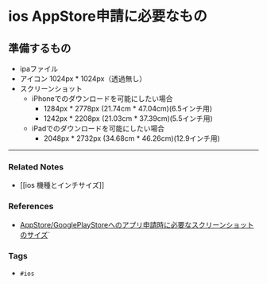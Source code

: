 # ios AppStore申請に必要なもの
## 準備するもの
- ipaファイル
- アイコン 1024px * 1024px（透過無し）
- スクリーンショット
	- iPhoneでのダウンロードを可能にしたい場合
		- 1284px * 2778px (21.74cm * 47.04cm)(6.5インチ用)
		- 1242px * 2208px (21.03cm * 37.39cm)(5.5インチ用)
	- iPadでのダウンロードを可能にしたい場合
		- 2048px * 2732px (34.68cm * 46.26cm)(12.9インチ用)

----
### Related Notes
- [[ios 機種とインチサイズ]]

### References
- [AppStore/GooglePlayStoreへのアプリ申請時に必要なスクリーンショットのサイズ](https://zw-kakeru.com/technology/store-screenshots-size/`#:~:text=%E7%B8%A6%E3%83%BB%E6%A8%AA%E3%81%A8%E3%82%82%E3%81%AB320px%20~%203840px,%E3%81%AB%E3%81%99%E3%82%8B%E3%81%93%E3%81%A8%E3%81%AF%E3%81%A7%E3%81%8D%E3%81%AA%E3%81%84%E3%80%82)`

### Tags
- `#ios` 